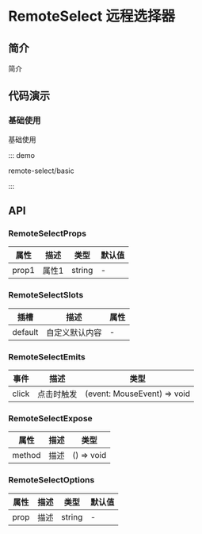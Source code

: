 # RemoteSelect 远程选择器

## 简介

简介

## 代码演示

### 基础使用

基础使用

::: demo

remote-select/basic

:::

## API

### RemoteSelectProps

| 属性  | 描述  | 类型   | 默认值 |
| ----- | ----- | ------ | ------ |
| prop1 | 属性1 | string | -      |

### RemoteSelectSlots

| 插槽    | 描述           | 属性 |
| ------- | -------------- | ---- |
| default | 自定义默认内容 | -    |

### RemoteSelectEmits

| 事件  | 描述       | 类型                        |
| ----- | ---------- | --------------------------- |
| click | 点击时触发 | (event: MouseEvent) => void |

### RemoteSelectExpose

| 属性   | 描述 | 类型       |
| ------ | ---- | ---------- |
| method | 描述 | () => void |

### RemoteSelectOptions

| 属性 | 描述 | 类型   | 默认值 |
| ---- | ---- | ------ | ------ |
| prop | 描述 | string | -      |
